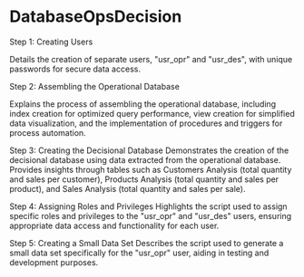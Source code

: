# DatabaseOpsDecision

Step 1: Creating Users

Details the creation of separate users, "usr_opr" and "usr_des", with unique passwords for secure data access.

Step 2: Assembling the Operational Database

Explains the process of assembling the operational database, including index creation for optimized query performance, view creation for simplified data visualization, and the implementation of procedures and triggers for process automation.

Step 3: Creating the Decisional Database
Demonstrates the creation of the decisional database using data extracted from the operational database. Provides insights through tables such as Customers Analysis (total quantity and sales per customer), Products Analysis (total quantity and sales per product), and Sales Analysis (total quantity and sales per sale).

Step 4: Assigning Roles and Privileges
Highlights the script used to assign specific roles and privileges to the "usr_opr" and "usr_des" users, ensuring appropriate data access and functionality for each user.

Step 5: Creating a Small Data Set
Describes the script used to generate a small data set specifically for the "usr_opr" user, aiding in testing and development purposes.
